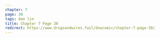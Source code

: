 ```yaml
---
chapter: 7
page: 30
tags: dan lin
title: Chapter 7 Page 30
redirect: https://www.drugsandwires.fail/dnwcomic/chapter-7-page-30/
---
```


